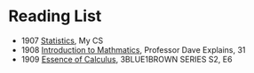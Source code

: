 # Reading List
- 1907 [Statistics][03_stat], My CS
- 1908 [Introduction to Mathmatics][02_math], Professor Dave Explains, 31
- 1909 [Essence of Calculus][01_eoc], 3BLUE1BROWN SERIES S2, E6


[01_eoc]: (https://www.youtube.com/playlist?list=PLZHQObOWTQDMsr9K-rj53DwVRMYO3t5Yr)

[02_math]: (https://www.youtube.com/playlist?list=PLybg94GvOJ9FoGQeUMFZ4SWZsr30jlUYK)

[03_stat]: (https://www.youtube.com/watch?v=74oUwKezFho)


<!--stackedit_data:
eyJoaXN0b3J5IjpbLTIwODY5MzczNl19
-->